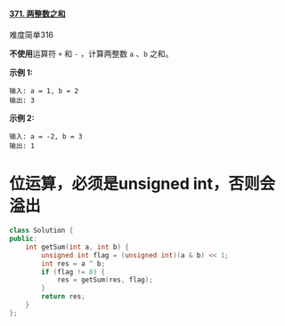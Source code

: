 #### [371. 两整数之和](https://leetcode-cn.com/problems/sum-of-two-integers/)

难度简单316

**不使用**运算符 `+` 和 `-` ，计算两整数 `a` 、`b` 之和。

**示例 1:**

```
输入: a = 1, b = 2
输出: 3
```

**示例 2:**

```
输入: a = -2, b = 3
输出: 1
```



# 位运算，必须是unsigned int，否则会溢出

```c++
class Solution {
public:
    int getSum(int a, int b) {
        unsigned int flag = (unsigned int)(a & b) << 1;
        int res = a ^ b;
        if (flag != 0) {
            res = getSum(res, flag);
        }
        return res;
    }
};
```

